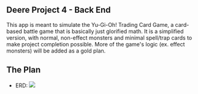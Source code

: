## Deere Project 4 - Back End

This app is meant to simulate the Yu-Gi-Oh! Trading Card Game, a card-based battle game that is basically just glorified math. It is a simplified version, with normal, non-effect monsters and minimal spell/trap cards to make project completion possible. More of the game's logic (ex. effect monsters) will be added as a gold plan.

## The Plan
- ERD:
![](.planning/erd.jpg)
